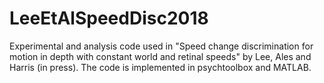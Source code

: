 # LeeEtAlSpeedDisc2018
Experimental and analysis code used in "Speed change discrimination for motion in depth with constant world and retinal speeds" by Lee, Ales and Harris (in press). The code is implemented in psychtoolbox and MATLAB.
